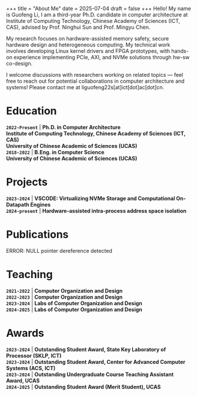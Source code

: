 +++
title = "About Me"
date = 2025-07-04
draft = false
+++
Hello! My name is Guofeng Li,
I am a third-year Ph.D. candidate in computer architecture at 
Institute of Computing Technology, Chinese Academy of Sciences (ICT, CAS), 
advised by Prof. Ninghui Sun and Prof. Mingyu Chen.

My research focuses on hardware-assisted memory safety, secure hardware design
and heterogeneous computing. My technical work involves developing Linux kernel drivers and FPGA prototypes, with hands-on experience implementing PCIe, AXI, and NVMe solutions through hw-sw co-design.

​​​I welcome discussions with researchers working on related topics — feel free to reach out for potential collaborations in computer architecture and systems!
Please contact me at liguofeng22s[at]ict[dot]ac[dot]cn.

# Education
**`2022-Present`** | **Ph.D. in Computer Architecture**  
**Institute of Computing Technology, Chinese Academy of Sciences (ICT, CAS)**  
**University of Chinese Academic of Sciences (UCAS)**  
**`2018-2022`** | **B.Eng. in Computer Science**  
**University of Chinese Academic of Sciences (UCAS)**

# Projects
**`2023-2024`** | **VSCODE: Virtualizing NVMe Storage and Computational On-Datapath Engines**  
**`2024-present`** | **Hardware-assisted intra-process address space isolation**  

# Publications
ERROR: NULL pointer dereference detected

# Teaching
**`2021-2022`** | **Computer Organization and Design**  
**`2022-2023`** | **Computer Organization and Design**  
**`2023-2024`** | **Labs of Computer Organization and Design**  
**`2024-2025`** | **Labs of Computer Organization and Design** 

# Awards
**`2023-2024`** | **Outstanding Student Award, State Key Laboratory of Processor (SKLP, ICT)**  
**`2023-2024`** | **Outstanding Student Award, Center for Advanced Computer Systems (ACS, ICT)**  
**`2023-2024`** | **Outstanding Undergraduate Course Teaching Assistant Award, UCAS**  
**`2024-2025`** | **Outstanding Student Award (Merit Student), UCAS​**  